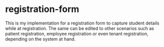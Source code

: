# registration-form
This is my implementation for a registration form to capture student details while at registration. The same can be edited to other scenarios such as patient registration, employee registration or even tenant registration, depending on the system at hand.
